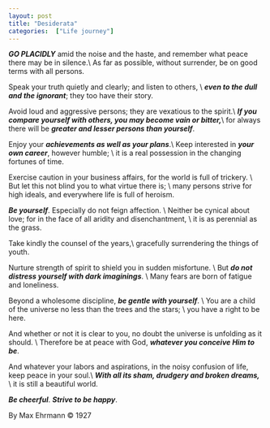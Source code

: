 ```yaml
---
layout: post
title: "Desiderata"
categories:  ["Life journey"]
---
```


***GO PLACIDLY*** amid the noise and the haste, and remember what peace there may be in silence.\\
As far as possible, without surrender, be on good terms with all persons. 

Speak your truth quietly and clearly; and listen to others, \\
***even to the dull and the ignorant***; they too have their story.

<!-- more -->
Avoid loud and aggressive persons; they are vexatious to the spirit.\\
***If you compare yourself with others, you may become vain or bitter,***\\
for always there will be ***greater and lesser persons than yourself***.

Enjoy your ***achievements as well as your plans***.\\
Keep interested in ***your own career***, however humble; \\
it is a real possession in the changing fortunes of time.

Exercise caution in your business affairs, for the world is full of trickery. \\
But let this not blind you to what virtue there is; \\
many persons strive for high ideals, and everywhere life is full of heroism.

***Be yourself***. Especially do not feign affection. \\
Neither be cynical about love; for in the face of all aridity and disenchantment, \\
it is as perennial as the grass.

Take kindly the counsel of the years,\\
gracefully surrendering the things of youth.

Nurture strength of spirit to shield you in sudden misfortune. \\
But ***do not distress yourself with dark imaginings***. \\
Many fears are born of fatigue and loneliness.

Beyond a wholesome discipline, ***be gentle with yourself***. \\
You are a child of the universe no less than the trees and the stars; \\
you have a right to be here.

And whether or not it is clear to you, no doubt the universe is unfolding as it should. \\
Therefore be at peace with God, ***whatever you conceive Him to be***.

And whatever your labors and aspirations, in the noisy confusion of life, keep peace in your soul.\\
***With all its sham, drudgery and broken dreams,*** \\
it is still a beautiful world. 

***Be cheerful***. ***Strive to be happy***.


By Max Ehrmann © 1927
